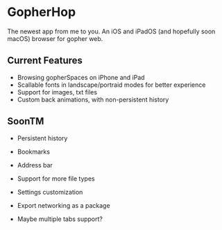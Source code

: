 # GopherHop
The newest app from me to you.
An iOS and iPadOS (and hopefully soon macOS) browser for gopher web. 

## Current Features
- Browsing gopherSpaces on iPhone and iPad
- Scallable fonts in landscape/portraid modes for better experience
- Support for images, txt files
- Custom back animations, with non-persistent history

## SoonTM
- Persistent history
- Bookmarks
- Address bar
- Support for more file types
- Settings customization

- Export networking as a package
- Maybe multiple tabs support?

